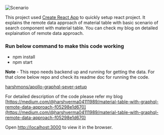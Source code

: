 ![Scenario](https://github.com/harshmons/material-table-with-graphql-using-remote-data-approach/blob/master/Scenario.png)

This project used [Create React App](https://github.com/facebook/create-react-app) to quickly setup react project. It explains the remote data approach of material table with basic scenario of search component with material table. You can check my blog on detailed explaination of remote data approach.

### Run below command to make this code working

* npm install
* npm start

**Note** - This repo needs backend up and running for getting the data. For that clone below repo and check its readme doc for running the code.

[harshmons/apollo-graphql-sever-setup](https://github.com/harshmons/apollo-graphql-sever-setup)

For detailed description of the code please refer my blog [https://medium.com/@harshverma04111989/material-table-with-graphql-remote-data-approach-f05298e1d670](https://medium.com/@harshverma04111989/material-table-with-graphql-remote-data-approach-f05298e1d670)

Open [http://localhost:3000](http://localhost:3000) to view it in the browser.
